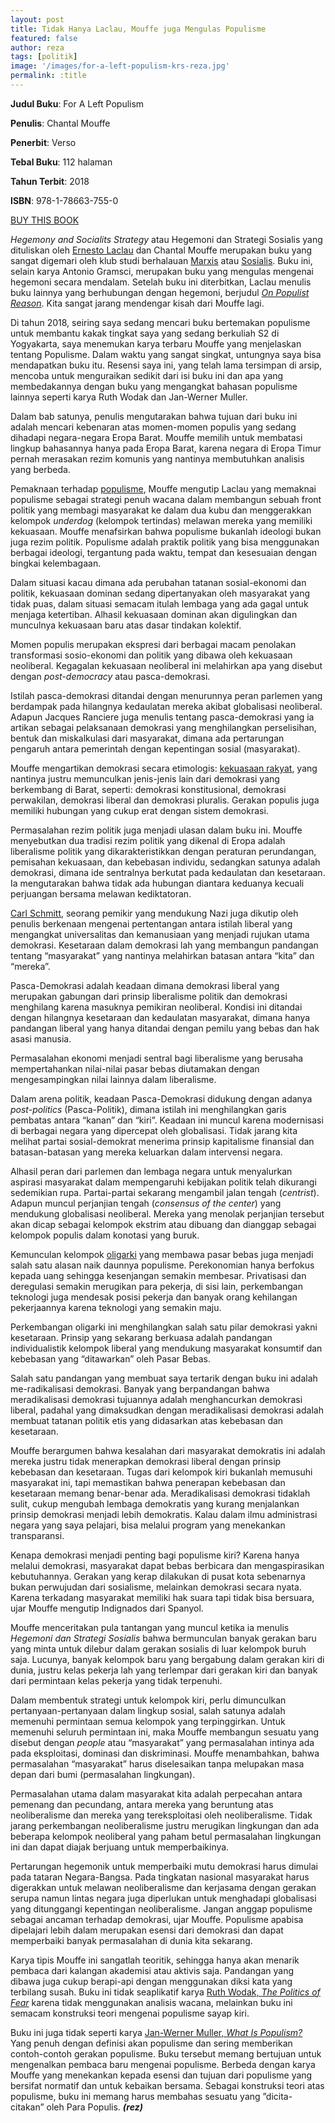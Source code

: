 ```yaml
---
layout: post
title: Tidak Hanya Laclau, Mouffe juga Mengulas Populisme
featured: false
author: reza
tags: [politik]
image: '/images/for-a-left-populism-krs-reza.jpg'
permalink: :title
---
```


**Judul Buku**: For A Left Populism

**Penulis**: Chantal Mouffe

**Penerbit**: Verso

**Tebal Buku**: 112 halaman

**Tahun Terbit**: 2018

**ISBN**: 978-1-78663-755-0

[BUY THIS BOOK](https://amzn.to/2Sptwkz)

_Hegemony and Socialits Strategy_ atau Hegemoni dan Strategi Sosialis yang dituliskan oleh [Ernesto Laclau](https://kedairesensisurabaya.com/mengenal-laclau-mengenal-populisme/) dan Chantal Mouffe merupakan buku yang sangat digemari oleh klub studi berhalauan [Marxis](https://kedairesensisurabaya.com/sebuah-tulisan-profesor-marxis/) atau [Sosialis](https://kedairesensisurabaya.com/sosialisme-abad-21-ala-chavez-proyek-sosialisme-2/). Buku ini, selain karya Antonio Gramsci, merupakan buku yang mengulas mengenai hegemoni secara mendalam. Setelah buku ini diterbitkan, Laclau menulis buku lainnya yang berhubungan dengan hegemoni, berjudul _[On Populist Reason](https://kedairesensisurabaya.com/mengenal-laclau-mengenal-populisme/)_. Kita sangat jarang mendengar kisah dari Mouffe lagi.

Di tahun 2018, seiring saya sedang mencari buku bertemakan populisme untuk membantu kakak tingkat saya yang sedang berkuliah S2 di Yogyakarta, saya menemukan karya terbaru Mouffe yang menjelaskan tentang Populisme. Dalam waktu yang sangat singkat, untungnya saya bisa mendapatkan buku itu. Resensi saya ini, yang telah lama tersimpan di arsip, mencoba untuk menguraikan sedikit dari isi buku ini dan apa yang membedakannya dengan buku yang mengangkat bahasan populisme lainnya seperti karya Ruth Wodak dan Jan-Werner Muller.

Dalam bab satunya, penulis mengutarakan bahwa tujuan dari buku ini adalah mencari kebenaran atas momen-momen populis yang sedang dihadapi negara-negara Eropa Barat. Mouffe memilih untuk membatasi lingkup bahasannya hanya pada Eropa Barat, karena negara di Eropa Timur pernah merasakan rezim komunis yang nantinya membutuhkan analisis yang berbeda.

Pemaknaan terhadap [populisme](https://kedairesensisurabaya.com/perpolitikan-bajingan-campuran-antara-populisme-nasionalisme-dan-kharisma/), Mouffe mengutip Laclau yang memaknai populisme sebagai strategi penuh wacana dalam membangun sebuah front politik yang membagi masyarakat ke dalam dua kubu dan menggerakkan kelompok _underdog_ (kelompok tertindas) melawan mereka yang memiliki kekuasaan. Mouffe menafsirkan bahwa populisme bukanlah ideologi bukan juga rezim politik. Populisme adalah praktik politik yang bisa menggunakan berbagai ideologi, tergantung pada waktu, tempat dan kesesuaian dengan bingkai kelembagaan.

Dalam situasi kacau dimana ada perubahan tatanan sosial-ekonomi dan politik, kekuasaan dominan sedang dipertanyakan oleh masyarakat yang tidak puas, dalam situasi semacam itulah lembaga yang ada gagal untuk menjaga ketertiban. Alhasil kekuasaan dominan akan digulingkan dan munculnya kekuasaan baru atas dasar tindakan kolektif.

Momen populis merupakan ekspresi dari berbagai macam penolakan transformasi sosio-ekonomi dan politik yang dibawa oleh kekuasaan neoliberal. Kegagalan kekuasaan neoliberal ini melahirkan apa yang disebut dengan _post-democracy_ atau pasca-demokrasi.

Istilah pasca-demokrasi ditandai dengan menurunnya peran parlemen yang berdampak pada hilangnya kedaulatan mereka akibat globalisasi neoliberal. Adapun Jacques Ranciere juga menulis tentang pasca-demokrasi yang ia artikan sebagai pelaksanaan demokrasi yang menghilangkan perselisihan, bentuk dan miskalkulasi dari masyarakat, dimana ada pertarungan pengaruh antara pemerintah dengan kepentingan sosial (masyarakat).

Mouffe mengartikan demokrasi secara etimologis: [kekuasaan rakyat](https://kedairesensisurabaya.com/memetik-hikmah-dari-naiknya-trump-ke-tampuk-kekuasaan/), yang nantinya justru memunculkan jenis-jenis lain dari demokrasi yang berkembang di Barat, seperti: demokrasi konstitusional, demokrasi perwakilan, demokrasi liberal dan demokrasi pluralis. Gerakan populis juga memiliki hubungan yang cukup erat dengan sistem demokrasi.

Permasalahan rezim politik juga menjadi ulasan dalam buku ini. Mouffe menyebutkan dua tradisi rezim politik yang dikenal di Eropa adalah liberalisme politik yang dikarakteristikkan dengan peraturan perundangan, pemisahan kekuasaan, dan kebebasan individu, sedangkan satunya adalah demokrasi, dimana ide sentralnya berkutat pada kedaulatan dan kesetaraan. Ia mengutarakan bahwa tidak ada hubungan diantara keduanya kecuali perjuangan bersama melawan kediktatoran.

[Carl Schmitt](https://kedairesensisurabaya.com/sepotong-kisah-carl-schmitt-dalam-pengasingan/), seorang pemikir yang mendukung Nazi juga dikutip oleh penulis berkenaan mengenai pertentangan antara istilah liberal yang mengangkat universalitas dan kemanusiaan yang menjadi rujukan utama demokrasi. Kesetaraan dalam demokrasi lah yang membangun pandangan tentang “masyarakat” yang nantinya melahirkan batasan antara “kita” dan “mereka”.

Pasca-Demokrasi adalah keadaan dimana demokrasi liberal yang merupakan gabungan dari prinsip liberalisme politik dan demokrasi menghilang karena masuknya pemikiran neoliberal. Kondisi ini ditandai dengan hilangnya kesetaraan dan kedaulatan masyarakat, dimana hanya pandangan liberal yang hanya ditandai dengan pemilu yang bebas dan hak asasi manusia.

Permasalahan ekonomi menjadi sentral bagi liberalisme yang berusaha mempertahankan nilai-nilai pasar bebas diutamakan dengan mengesampingkan nilai lainnya dalam liberalisme.

Dalam arena politik, keadaan Pasca-Demokrasi didukung dengan adanya _post-politics_ (Pasca-Politik), dimana istilah ini menghilangkan garis pembatas antara “kanan” dan “kiri”. Keadaan ini muncul karena modernisasi di berbagai negara yang dipercepat oleh globalisasi. Tidak jarang kita melihat partai sosial-demokrat menerima prinsip kapitalisme finansial dan batasan-batasan yang mereka keluarkan dalam intervensi negara.

Alhasil peran dari parlemen dan lembaga negara untuk menyalurkan aspirasi masyarakat dalam mempengaruhi kebijakan politik telah dikurangi sedemikian rupa. Partai-partai sekarang mengambil jalan tengah (_centrist_). Adapun muncul perjanjian tengah (_consensus of the center_) yang mendukung globalisasi neoliberal. Mereka yang menolak perjanjian tersebut akan dicap sebagai kelompok ekstrim atau dibuang dan dianggap sebagai kelompok populis dalam konotasi yang buruk.

Kemunculan kelompok [oligarki](https://kedairesensisurabaya.com/kondisi-politik-indonesia-pasca-soeharto-dan-posisi-oligarki-sekarang/) yang membawa pasar bebas juga menjadi salah satu alasan naik daunnya populisme. Perekonomian hanya berfokus kepada uang sehingga kesenjangan semakin membesar. Privatisasi dan deregulasi semakin merugikan para pekerja, di sisi lain, perkembangan teknologi juga mendesak posisi pekerja dan banyak orang kehilangan pekerjaannya karena teknologi yang semakin maju. 

Perkembangan oligarki ini menghilangkan salah satu pilar demokrasi yakni kesetaraan. Prinsip yang sekarang berkuasa adalah pandangan individualistik kelompok liberal yang mendukung masyarakat konsumtif dan kebebasan yang “ditawarkan” oleh Pasar Bebas.

Salah satu pandangan yang membuat saya tertarik dengan buku ini adalah me-radikalisasi demokrasi. Banyak yang berpandangan bahwa meradikalisasi demokrasi tujuannya adalah menghancurkan demokrasi liberal, padahal yang dimaksudkan dengan meradikalisasi demokrasi adalah membuat tatanan politik etis yang didasarkan atas kebebasan dan kesetaraan.

Mouffe berargumen bahwa kesalahan dari masyarakat demokratis ini adalah mereka justru tidak menerapkan demokrasi liberal dengan prinsip kebebasan dan kesetaraan. Tugas dari kelompok kiri bukanlah memusuhi masyarakat ini, tapi memastikan bahwa penerapan kebebasan dan kesetaraan memang benar-benar ada. Meradikalisasi demokrasi tidaklah sulit, cukup mengubah lembaga demokratis yang kurang menjalankan prinsip demokrasi menjadi lebih demokratis. Kalau dalam ilmu administrasi negara yang saya pelajari, bisa melalui program yang menekankan transparansi.

Kenapa demokrasi menjadi penting bagi populisme kiri? Karena hanya melalui demokrasi, masyarakat dapat bebas berbicara dan mengaspirasikan kebutuhannya. Gerakan yang kerap dilakukan di pusat kota sebenarnya bukan perwujudan dari sosialisme, melainkan demokrasi secara nyata. Karena terkadang masyarakat memiliki hak suara tapi tidak bisa bersuara, ujar Mouffe mengutip Indignados dari Spanyol.

Mouffe menceritakan pula tantangan yang muncul ketika ia menulis _Hegemoni dan Strategi Sosialis_ bahwa bermunculan banyak gerakan baru yang minta untuk dilebur dalam gerakan sosialis di luar kelompok buruh saja. Lucunya, banyak kelompok baru yang bergabung dalam gerakan kiri di dunia, justru kelas pekerja lah yang terlempar dari gerakan kiri dan banyak dari permintaan kelas pekerja yang tidak terpenuhi.

Dalam membentuk strategi untuk kelompok kiri, perlu dimunculkan pertanyaan-pertanyaan dalam lingkup sosial, salah satunya adalah memenuhi permintaan semua kelompok yang terpinggirkan. Untuk memenuhi seluruh permintaan ini, maka Mouffe membangun sesuatu yang disebut dengan _people_ atau “masyarakat” yang permasalahan intinya ada pada eksploitasi, dominasi dan diskriminasi. Mouffe menambahkan, bahwa permasalahan “masyarakat” harus diselesaikan tanpa melupakan masa depan dari bumi (permasalahan lingkungan).

Permasalahan utama dalam masyarakat kita adalah perpecahan antara pemenang dan pecundang, antara mereka yang beruntung atas neoliberalisme dan mereka yang tereksploitasi oleh neoliberalisme. Tidak jarang perkembangan neoliberalisme justru merugikan lingkungan dan ada beberapa kelompok neoliberal yang paham betul permasalahan lingkungan ini dan dapat diajak berjuang untuk memperbaikinya.

Pertarungan hegemonik untuk memperbaiki mutu demokrasi harus dimulai pada tataran Negara-Bangsa. Pada tingkatan nasional masyarakat harus digerakkan untuk melawan neoliberalisme dan kerjasama dengan gerakan serupa namun lintas negara juga diperlukan untuk menghadapi globalisasi yang ditunggangi kepentingan neoliberalisme. Jangan anggap populisme sebagai ancaman terhadap demokrasi, ujar Mouffe. Populisme apabisa dipelajari lebih dalam merupakan esensi dari demokrasi dan dapat memperbaiki banyak permasalahan di dunia kita sekarang.

Karya tipis Mouffe ini sangatlah teoritik, sehingga hanya akan menarik pembaca dari kalangan akademisi atau aktivis saja. Pandangan yang dibawa juga cukup berapi-api dengan menggunakan diksi kata yang terbilang susah. Buku ini tidak seaplikatif karya [Ruth Wodak, _The Politics of Fear_](https://kedairesensisurabaya.com/perpolitikan-bajingan-campuran-antara-populisme-nasionalisme-dan-kharisma/) karena tidak menggunakan analisis wacana, melainkan buku ini semacam konstruksi teori mengenai populisme sayap kiri.

Buku ini juga tidak seperti karya [Jan-Werner Muller, _What Is Populism?_](https://geotimes.co.id/opini/memahami-populisme-secara-singkat-dan-cepat/) Yang penuh dengan definisi akan populisme dan sering memberikan contoh-contoh gerakan populisme. Buku tersebut memang bertujuan untuk mengenalkan pembaca baru mengenai populisme. Berbeda dengan karya Mouffe yang menekankan kepada esensi dan tujuan dari populisme yang bersifat normatif dan untuk kebaikan bersama. Sebagai konstruksi teori atas populisme, buku ini memang harus membahas sesuatu yang ”dicita-citakan” oleh Para Populis. **_(rez)_**
